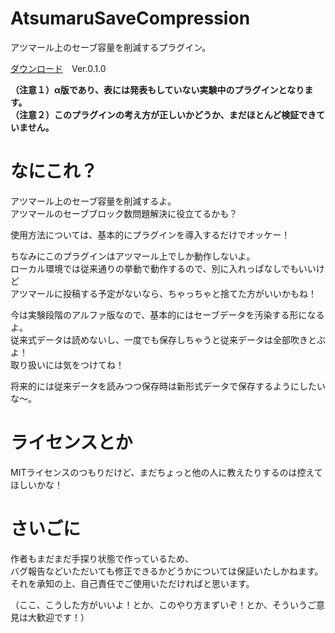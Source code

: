# AtsumaruSaveCompression
アツマール上のセーブ容量を削減するプラグイン。

[ダウンロード](https://raw.githubusercontent.com/hichi-gamebuild/RPGMakerMZ/main/AtsumaruSaveCompression.js)　Ver.0.1.0

__（注意１）α版であり、表には発表もしていない実験中のプラグインとなります。__  
__（注意２）このプラグインの考え方が正しいかどうか、まだほとんど検証できていません。__

# なにこれ？
アツマール上のセーブ容量を削減するよ。  
アツマールのセーブブロック数問題解決に役立てるかも？

使用方法については、基本的にプラグインを導入するだけでオッケー！

ちなみにこのプラグインはアツマール上でしか動作しないよ。  
ローカル環境では従来通りの挙動で動作するので、別に入れっぱなしでもいいけど  
アツマールに投稿する予定がないなら、ちゃっちゃと捨てた方がいいかもね！

今は実験段階のアルファ版なので、基本的にはセーブデータを汚染する形になるよ。  
従来式データは読めないし、一度でも保存しちゃうと従来データは全部吹きとぶよ！  
取り扱いには気をつけてね！

将来的には従来データを読みつつ保存時は新形式データで保存するようにしたいな～。

# ライセンスとか
MITライセンスのつもりだけど、まだちょっと他の人に教えたりするのは控えてほしいかな！

# さいごに
作者もまだまだ手探り状態で作っているため、  
バグ報告などいただいても修正できるかどうかについては保証いたしかねます。  
それを承知の上、自己責任でご使用いただければと思います。

（ここ、こうした方がいいよ！とか、このやり方まずいぞ！とか、そういうご意見は大歓迎です！）
